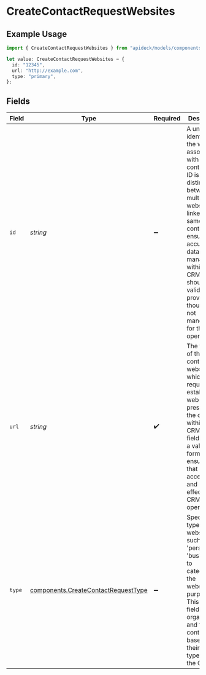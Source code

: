 # CreateContactRequestWebsites

## Example Usage

```typescript
import { CreateContactRequestWebsites } from "apideck/models/components";

let value: CreateContactRequestWebsites = {
  id: "12345",
  url: "http://example.com",
  type: "primary",
};
```

## Fields

| Field                                                                                                                                                                                                                                                                                          | Type                                                                                                                                                                                                                                                                                           | Required                                                                                                                                                                                                                                                                                       | Description                                                                                                                                                                                                                                                                                    | Example                                                                                                                                                                                                                                                                                        |
| ---------------------------------------------------------------------------------------------------------------------------------------------------------------------------------------------------------------------------------------------------------------------------------------------- | ---------------------------------------------------------------------------------------------------------------------------------------------------------------------------------------------------------------------------------------------------------------------------------------------- | ---------------------------------------------------------------------------------------------------------------------------------------------------------------------------------------------------------------------------------------------------------------------------------------------- | ---------------------------------------------------------------------------------------------------------------------------------------------------------------------------------------------------------------------------------------------------------------------------------------------- | ---------------------------------------------------------------------------------------------------------------------------------------------------------------------------------------------------------------------------------------------------------------------------------------------- |
| `id`                                                                                                                                                                                                                                                                                           | *string*                                                                                                                                                                                                                                                                                       | :heavy_minus_sign:                                                                                                                                                                                                                                                                             | A unique identifier for the website associated with the contact. This ID is used to distinguish between multiple websites linked to the same contact, ensuring accurate data management within the CRM. It should be a valid string if provided, though it is not mandatory for the operation. | 12345                                                                                                                                                                                                                                                                                          |
| `url`                                                                                                                                                                                                                                                                                          | *string*                                                                                                                                                                                                                                                                                       | :heavy_check_mark:                                                                                                                                                                                                                                                                             | The full URL of the contact's website, which is required to establish a web presence for the contact within the CRM. This field must be a valid URL format, ensuring that it can be accessed and used effectively in CRM operations.                                                           | http://example.com                                                                                                                                                                                                                                                                             |
| `type`                                                                                                                                                                                                                                                                                         | [components.CreateContactRequestType](../../models/components/createcontactrequesttype.md)                                                                                                                                                                                                     | :heavy_minus_sign:                                                                                                                                                                                                                                                                             | Specifies the type of website, such as 'personal' or 'business', to categorize the website's purpose. This optional field helps in organizing and filtering contacts based on their website types within the CRM.                                                                              | primary                                                                                                                                                                                                                                                                                        |